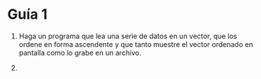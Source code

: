 # Guía 1 

1.  Haga un programa que lea una serie de datos en un vector, que los ordene en forma ascendente y que tanto muestre el vector ordenado en pantalla como lo grabe en un archivo.

1.  


